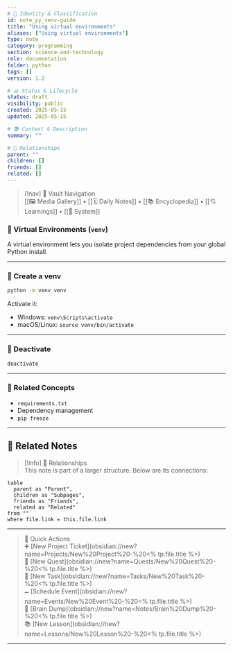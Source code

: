 ```yaml
---
# 📄 Identity & Classification
id: note_py_venv-guide
title: "Using virtual environments"
aliases: ["Using virtual environments"]
type: note
category: programming
section: science-and-technology
role: documentation
folder: python
tags: []
version: 1.2

# 📊 Status & Lifecycle
status: draft
visibility: public
created: 2025-05-15
updated: 2025-05-15

# 📚 Context & Description
summary: ""

# 🧱 Relationships
parent: ""
children: []
friends: []
related: []
---
```



> [!nav] 🧱 Vault Navigation  
> [[🖼 Media Gallery]] • [[🗓 Daily Notes]] • [[📚 Encyclopedia]] • [[💘 Learnings]] • [[🧠 System]]

### 🧪 Virtual Environments (`venv`)

A virtual environment lets you isolate project dependencies from your global Python install.

---

### 🧱 Create a venv

```bash
python -m venv venv
```

Activate it:

- Windows: `venv\Scripts\activate`
- macOS/Linux: `source venv/bin/activate`

---

### 🔄 Deactivate

```bash
deactivate
```

---

### 🔗 Related Concepts

- `requirements.txt`
- Dependency management
- `pip freeze`


---

## 🔗 Related Notes

> [!info] 🧠 Relationships  
> This note is part of a larger structure. Below are its connections:

```dataview
table
  parent as "Parent",
  children as "Subpages",
  friends as "Friends",
  related as "Related"
from ""
where file.link = this.file.link
```
---

> 🌛 Quick Actions  
> ➕ [New Project Ticket](obsidian://new?name=Projects/New%20Project%20-%20<% tp.file.title %>)  
> 🌹 [New Quest](obsidian://new?name=Quests/New%20Quest%20-%20<% tp.file.title %>)  
> 🎯 [New Task](obsidian://new?name=Tasks/New%20Task%20-%20<% tp.file.title %>)  
> 🗕 [Schedule Event](obsidian://new?name=Events/New%20Event%20-%20<% tp.file.title %>)  
> 📝 [Brain Dump](obsidian://new?name=Notes/Brain%20Dump%20-%20<% tp.file.title %>)  
> 📚 [New Lesson](obsidian://new?name=Lessons/New%20Lesson%20-%20<% tp.file.title %>)

---